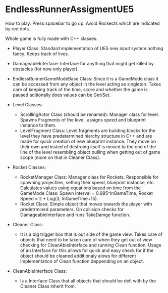 # EndlessRunnerAssigmentUE5

How to play:
Press spacebar to go up.
Avoid Rockects which are indicated by red dots.

Whole game is fully made with C++ classes.

- Player Class:
  Standard implementation of UE5 new input system nothing fancy. Keeps track of lives.
  
- DamageableInterface:
  Interface for anything that might get killed by obstacles (for now only player).

- EndlessRunnerGameModeBase Class:
  Since it is a GameMode class it can be accessed from any object in the level acting as singleton. Takes care of keeping track of the time, score and whether the game is paused aditionally does values can be Get/Set.

- Level Classes:
  - ScrollingActor Class (should be renamed):
    Manager class for level. Spawns Fragments of the level, assigns speed and blueprint instance to them.
  - LevelFragment Class:
    Level fragments are building blocks for the level they have predetermined hiarchy structure in C++ and are made for quick creation of new blueprint instance. They move on their own and insted of destroing itself is moved to the end of the line of the level resembling object pulling when getting out of game scope (more on that in Cleaner Class).

- Rocket Classes:
  - RocketManager Class:
    Manager class for Rockets. Responsible for spawning projectiles, setting their speed, blueprint instance, etc. Calculates values using equations based on time from the GameMode Class: Spawn interval = 0.995^InGameTime, Rocket Speed = 2 * Log(3, InGameTime+15).
  - Rocket Class:
    Simple object that moves towards the player with predetrmined parameters. On collision checks for DamageableInterface and runs TakeDamge function.
   
- Cleaner Class:
  - It is a big trigger box that is out side of the game view. Takes care of objects that need to be taken care of when they get out of view checking for CleanAbleInterface and running Clean function. Usage of an Interface for this allows for quick and easy check for if the object should be cleaned additionaly alows for different implementation of Clean function deppending on an object.

- CleanAbleInterface Class:
  - Is a Interface Class that all objects that should be delt with by the Cleaner Class inherit from.
